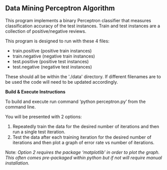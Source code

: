 ## Data Mining Perceptron Algorithm

This program implements a binary Perceptron classifier that measures classification accuracy of the test
instances. Train and test instances are a collection of positive/negative reviews.

This program is designed to run with these 4 files:  
* train.positive (positive train instances)  
* train.negative (negative train instances)  
* test.positive (positive test instances)  
* test.negative (negative test instances)

These should all be within the './data' directory.
If different filenames are to be used the code will need to be updated accordingly.

**Build & Execute Instructions**

To build and execute run command ‘python perceptron.py’ from the command line.

You will be presented with 2 options:

1. Repeatedly train the data for the desired number of iterations and then run a single test iteration.
2. Test the data after each training iteration for the desired number of iterations and then plot a graph of error rate vs number of iterations.

Note: _Option 2 requires the package ‘matplotlib’ in order to plot the graph. This often comes pre-packaged within python but if not will require manual installation._
